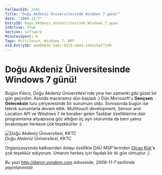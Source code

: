 ```yaml
---
FallbackID: 2441
Title: "Doğu Akdeniz Üniversitesinde Windows 7 günü!"
date: "2009-11-7"
EntryID: Dogu_Akdeniz_Universitesinde_Windows_7_gunu
IsActive: True
Section: software
MinutesSpent: 0
Tags: MultiTouch, Windows 7, WPF
old.EntryID: ad40863e-5a6c-4319-a943-345e25af7299
---
```

# Doğu Akdeniz Üniversitesinde Windows 7 günü!
Bugün Kıbrıs, Doğu Akdeniz Üniversitesi'nde yine her zamanki gibi güzel
bir gün geçirdim. Aslında maceramız dün başladı :) Dün Microsoft'u
**Gençsen Geleceksin** turu çerçevesinde bir sunumum oldu. Sonrasında
bugün ise teknik sunumlarla devam ettik. Multitouch development, Sensor
and Location API ve Windows 7 ile beraber gelen Taskbar özelliklerine
dair programlama altyapısına göz attığım üç ayrı oturumda da beni yalnız
bırakmayan herkese çok teşekkürler :)

![Doğu Akdeniz Üniversitesi,
KKTC](media/Dogu_Akdeniz_Universitesinde_Windows_7_gunu/06112009_1.jpg)\
*Doğu Akdeniz Üniversitesi, KKTC*

Organizasyonda katkısından dolayı özellikle DAÜ MSP'lerinden [Olcay
Kük](http://www.olcaykuk.com/)'e çok teşekkür ediyorum. Umarım herkes
için faydalı bir iki gün olmuştur ;)



*Bu yazi http://daron.yondem.com adresinde, 2009-11-7 tarihinde yayinlanmistir.*
